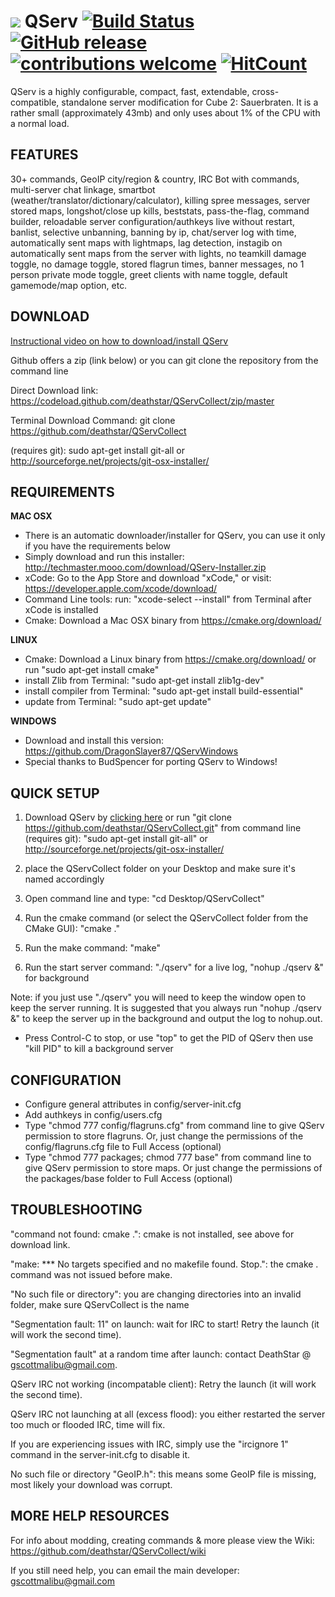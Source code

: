 # ![](https://cdn0.iconfinder.com/data/icons/HDRV/32/Grey_Server_B.png) QServ [![Build Status](https://travis-ci.org/deathstar/QServCollect.svg?branch=master)](https://travis-ci.org/deathstar/QServCollect) [![GitHub release](https://img.shields.io/github/release/deathstar/QServCollect.svg)]() [![contributions welcome](https://img.shields.io/badge/contributions-welcome-brightgreen.svg?style=flat)](https://github.com/deathstar/QServCollect/wiki/Contributing) [![HitCount](http://hits.dwyl.com/{deathstar}/{QServCollect}.svg)](http://hits.dwyl.com/{deathstar}/{QServCollect})


QServ is a highly configurable, compact, fast, extendable, cross-compatible, standalone server modification for Cube 2: Sauerbraten. It is a rather small (approximately 43mb) and only uses about 1% of the CPU with a normal load. 

FEATURES
--------

30+ commands, GeoIP city/region & country, IRC Bot with commands, multi-server chat linkage, smartbot (weather/translator/dictionary/calculator), killing spree messages, server stored maps, longshot/close up kills, beststats, pass-the-flag, command builder, reloadable server configuration/authkeys live without restart, banlist, selective unbanning, banning by ip, chat/server log with time, automatically sent maps with lightmaps, lag detection, instagib on automatically sent maps from the server with lights, no teamkill damage toggle, no damage toggle, stored flagrun times, banner messages, no 1 person private mode toggle, greet clients with name toggle, default gamemode/map option, etc.

DOWNLOAD
--------

[Instructional video on how to download/install QServ](http://techmaster.mooo.com/download/howto_install_qserv.mp4)

Github offers a zip (link below) or you can git clone the repository from the command line

Direct Download link: https://codeload.github.com/deathstar/QServCollect/zip/master

Terminal Download Command: git clone https://github.com/deathstar/QServCollect

(requires git): sudo apt-get install git-all or http://sourceforge.net/projects/git-osx-installer/

REQUIREMENTS
------------

**MAC OSX**

- There is an automatic downloader/installer for QServ, you can use it only if you have the requirements below
- Simply download and run this installer: http://techmaster.mooo.com/download/QServ-Installer.zip 
- xCode: Go to the App Store and download "xCode," or visit: https://developer.apple.com/xcode/download/
- Command Line tools: run: "xcode-select --install" from Terminal after xCode is installed
- Cmake: Download a Mac OSX binary from https://cmake.org/download/

**LINUX**

 - Cmake: Download a Linux binary from https://cmake.org/download/ or run "sudo apt-get install cmake" 
 - install Zlib from Terminal: "sudo apt-get install zlib1g-dev"
 - install compiler from Terminal: "sudo apt-get install build-essential"
 - update from Terminal: "sudo apt-get update"
 
**WINDOWS**

- Download and install this version: https://github.com/DragonSlayer87/QServWindows
- Special thanks to BudSpencer for porting QServ to Windows! 

QUICK SETUP
-----------

1) Download QServ by [clicking here](https://codeload.github.com/deathstar/QServCollect/zip/master) or run "git clone https://github.com/deathstar/QServCollect.git" from command line (requires git): "sudo apt-get install git-all" or http://sourceforge.net/projects/git-osx-installer/

2) place the QServCollect folder on your Desktop and make sure it's named accordingly 

3) Open command line and type: "cd Desktop/QServCollect"

4) Run the cmake command (or select the QServCollect folder from the CMake GUI): "cmake ."

5) Run the make command: "make"

6) Run the start server command: "./qserv" for a live log, "nohup ./qserv &" for background

Note: if you just use "./qserv" you will need to keep the window open to keep the server running. It is suggested that you always run "nohup ./qserv &" to keep the server up in the background and output the log to nohup.out.

- Press Control-C to stop, or use "top" to get the PID of QServ then use "kill PID" to kill a background server

CONFIGURATION
-------------

- Configure general attributes in config/server-init.cfg
- Add authkeys in config/users.cfg
- Type "chmod 777 config/flagruns.cfg" from command line to give QServ permission to store flagruns. Or, just change the permissions of the config/flagruns.cfg file to Full Access (optional)
- Type "chmod 777 packages; chmod 777 base" from command line to give QServ permission to store maps. Or just change the permissions of the packages/base folder to Full Access (optional)

TROUBLESHOOTING
--------------- 

"command not found: cmake .": cmake is not installed, see above for download link.

"make: *** No targets specified and no makefile found.  Stop.": the cmake . command was not issued before make.

"No such file or directory": you are changing directories into an invalid folder, make sure QServCollect is the name

"Segmentation fault: 11" on launch: wait for IRC to start! Retry the launch (it will work the second time).
 
"Segmentation fault" at a random time after launch: contact DeathStar @ gscottmalibu@gmail.com.

QServ IRC not working (incompatable client): Retry the launch (it will work the second time).

QServ IRC not launching at all (excess flood): you either restarted the server too much or flooded IRC, time will fix.

If you are experiencing issues with IRC, simply use the "ircignore 1" command in the server-init.cfg to disable it.

No such file or directory "GeoIP.h": this means some GeoIP file is missing, most likely your download was corrupt.

MORE HELP RESOURCES 
-------------------

For info about modding, creating commands & more please view the Wiki: https://github.com/deathstar/QServCollect/wiki 

If you still need help, you can email the main developer: gscottmalibu@gmail.com
